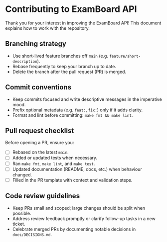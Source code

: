# Contributing to ExamBoard API

Thank you for your interest in improving the ExamBoard API! This document explains how to work with the repository.

## Branching strategy
- Use short-lived feature branches off `main` (e.g. `feature/short-description`).
- Rebase frequently to keep your branch up to date.
- Delete the branch after the pull request (PR) is merged.

## Commit conventions
- Keep commits focused and write descriptive messages in the imperative mood.
- Prefix optional metadata (e.g. `feat:`, `fix:`) only if it adds clarity.
- Format and lint before committing: `make fmt && make lint`.

## Pull request checklist
Before opening a PR, ensure you:
- [ ] Rebased on the latest `main`.
- [ ] Added or updated tests when necessary.
- [ ] Ran `make fmt`, `make lint`, and `make test`.
- [ ] Updated documentation (README, docs, etc.) when behaviour changed.
- [ ] Filled in the PR template with context and validation steps.

## Code review guidelines
- Keep PRs small and scoped; large changes should be split when possible.
- Address review feedback promptly or clarify follow-up tasks in a new ticket.
- Celebrate merged PRs by documenting notable decisions in `docs/DECISIONS.md`.
